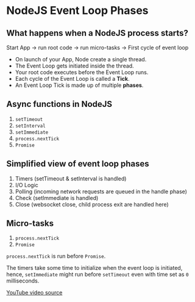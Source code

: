 # NodeJS Event Loop Phases

## What happens when a NodeJS process starts?

Start App -> run root code -> run micro-tasks -> First cycle of event loop

-   On launch of your App, Node create a single thread.
-   The Event Loop gets initiated inside the thread.
-   Your root code executes before the Event Loop runs.
-   Each cycle of the Event Loop is called a **Tick**.
-   An Event Loop Tick is made up of multiple **phases**.

## Async functions in NodeJS

1. `setTimeout`
2. `setInterval`
3. `setImmediate`
4. `process.nextTick`
5. `Promise`

## Simplified view of event loop phases

1. Timers (setTimeout & setInterval is handled)
2. I/O Logic
3. Polling (incoming network requests are queued in the handle phase)
4. Check (setImmediate is handled)
5. Close (websocket close, child process exit are handled here)

## Micro-tasks

1. `process.nextTick`
2. `Promise`

`process.nextTick` is run before `Promise`.

The timers take some time to initialize when the event loop is initiated, hence, `setImmediate` might run before `setTimeout` even with time set as `0` milliseconds.

[YouTube video source](https://www.youtube.com/watch?v=ol56smloW2Q&list=PLISqeoHsXJYAIfu4-mgNY0tloWz2uut1t&index=1)
